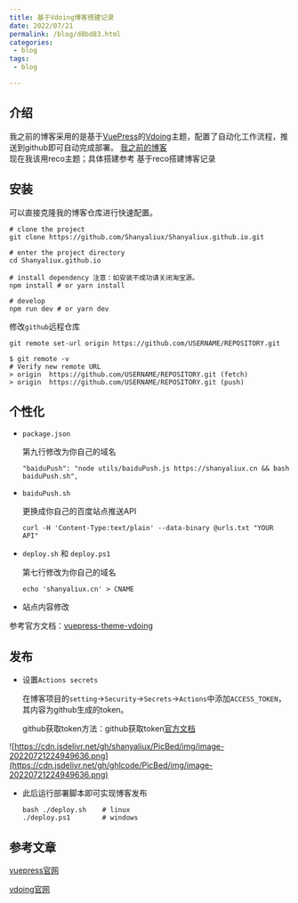 ```yaml
---
title: 基于Vdoing博客搭建记录
date: 2022/07/21
permalink: /blog/d8bd83.html
categories:
 - blog
tags:
 - blog

---
```




## **介绍**

我之前的博客采用的是基于[VuePress](https://vuepress.vuejs.org/)的[Vdoing](https://doc.xugaoyi.com/)主题，配置了自动化工作流程，推送到github即可自动完成部署。
[我之前的博客](https://shanyaliux.github.io/)  
现在我该用reco主题；具体搭建参考 基于reco搭建博客记录

## **安装**

可以直接克隆我的博客仓库进行快速配置。

```
# clone the project
git clone https://github.com/Shanyaliux/Shanyaliux.github.io.git

# enter the project directory
cd Shanyaliux.github.io

# install dependency 注意：如安装不成功请关闭淘宝源。
npm install # or yarn install

# develop
npm run dev # or yarn dev

```

修改`github`远程仓库

```
git remote set-url origin https://github.com/USERNAME/REPOSITORY.git
```

```
$ git remote -v
# Verify new remote URL
> origin  https://github.com/USERNAME/REPOSITORY.git (fetch)
> origin  https://github.com/USERNAME/REPOSITORY.git (push)
```

## **个性化**

- `package.json`
  
    第九行修改为你自己的域名
    
    ```
    "baiduPush": "node utils/baiduPush.js https://shanyaliux.cn && bash baiduPush.sh",
    ```
    
- `baiduPush.sh`
  
    更换成你自己的百度站点推送API
    
    ```
    curl -H 'Content-Type:text/plain' --data-binary @urls.txt "YOUR API"
    ```
    
- `deploy.sh` 和 `deploy.ps1`
  
    第七行修改为你自己的域名
    
    ```
    echo 'shanyaliux.cn' > CNAME
    ```
    
- 站点内容修改

参考官方文档：[vuepress-theme-vdoing](https://doc.xugaoyi.com/)

## **发布**

- 设置`Actions secrets`
  
    在博客项目的`setting`->`Security`->`Secrets`->`Actions`中添加`ACCESS_TOKEN`，其内容为github生成的token。
    
    github获取token方法：github获取token[官方文档](https://help.github.com/en/articles/creating-a-personal-access-token-for-the-command-line)
    

![https://cdn.jsdelivr.net/gh/shanyaliux/PicBed/img/image-20220721224949636.png](https://cdn.jsdelivr.net/gh/ghlcode/PicBed/img/image-20220721224949636.png)

- 此后运行部署脚本即可实现博客发布
  
    ```
    bash ./deploy.sh    # linux
    ./deploy.ps1        # windows
    ```
    

## **参考文章**

[vuepress官网](https://vuepress.vuejs.org/zh/)

[vdoing官网](https://doc.xugaoyi.com/)